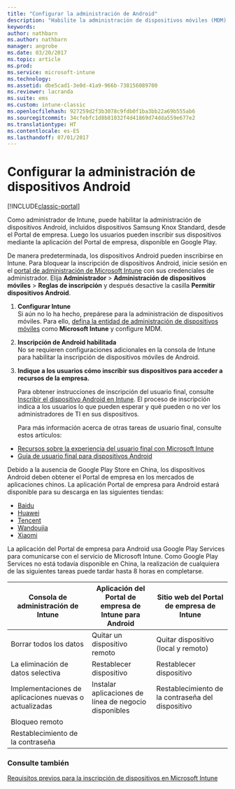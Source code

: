 ```yaml
---
title: "Configurar la administración de Android"
description: "Habilite la administración de dispositivos móviles (MDM) para dispositivos Android y KNOX Standard con Microsoft Intune."
keywords: 
author: nathbarn
ms.author: nathbarn
manager: angrobe
ms.date: 03/20/2017
ms.topic: article
ms.prod: 
ms.service: microsoft-intune
ms.technology: 
ms.assetid: dbe5cad1-3e0d-41a9-966b-738156089700
ms.reviewer: lacranda
ms.suite: ems
ms.custom: intune-classic
ms.openlocfilehash: 927259d2f3b3078c9fdb0f1ba3bb22a69b555ab6
ms.sourcegitcommit: 34cfebfc1d8b81032f4d41869d74dda559e677e2
ms.translationtype: HT
ms.contentlocale: es-ES
ms.lasthandoff: 07/01/2017
---
```

# <a name="set-up-android-device-management"></a>Configurar la administración de dispositivos Android

[!INCLUDE[classic-portal](../includes/classic-portal.md)]

Como administrador de Intune, puede habilitar la administración de dispositivos Android, incluidos dispositivos Samsung Knox Standard, desde el Portal de empresa. Luego los usuarios pueden inscribir sus dispositivos mediante la aplicación del Portal de empresa, disponible en Google Play.

De manera predeterminada, los dispositivos Android pueden inscribirse en Intune. Para bloquear la inscripción de dispositivos Android, inicie sesión en el [portal de administración de Microsoft Intune](https://manage.microsoft.com) con sus credenciales de administrador. Elija **Administrador** > **Administración de dispositivos móviles** > **Reglas de inscripción** y después desactive la casilla **Permitir dispositivos Android**.

1.  **Configurar Intune**<br>
    Si aún no lo ha hecho, prepárese para la administración de dispositivos móviles. Para ello, [defina la entidad de administración de dispositivos móviles](prerequisites-for-enrollment.md#step-2-set-mdm-authority) como **Microsoft Intune** y configure MDM.

2.  **Inscripción de Android habilitada**<br>
    No se requieren configuraciones adicionales en la consola de Intune para habilitar la inscripción de dispositivos móviles de Android.

3.  **Indique a los usuarios cómo inscribir sus dispositivos para acceder a recursos de la empresa.**

    Para obtener instrucciones de inscripción del usuario final, consulte [Inscribir el dispositivo Android en Intune](https://docs.microsoft.com/intune-user-help/enroll-your-device-in-intune-android). El proceso de inscripción indica a los usuarios lo que pueden esperar y qué pueden o no ver los administradores de TI en sus dispositivos.

    Para más información acerca de otras tareas de usuario final, consulte estos artículos:
  - [Recursos sobre la experiencia del usuario final con Microsoft Intune](/intune/end-user-educate)
  - [Guía de usuario final para dispositivos Android](https://docs.microsoft.com/intune-user-help/using-your-android-device-with-intune)

Debido a la ausencia de Google Play Store en China, los dispositivos Android deben obtener el Portal de empresa en los mercados de aplicaciones chinos. La aplicación Portal de empresa para Android estará disponible para su descarga en las siguientes tiendas:
* [Baidu](https://go.microsoft.com/fwlink/?linkid=836946)
* [Huawei](https://go.microsoft.com/fwlink/?linkid=836948)
* [Tencent](https://go.microsoft.com/fwlink/?linkid=836949)
* [Wandoujia](https://go.microsoft.com/fwlink/?linkid=836950)
* [Xiaomi](https://go.microsoft.com/fwlink/?linkid=836947)

La aplicación del Portal de empresa para Android usa Google Play Services para comunicarse con el servicio de Microsoft Intune. Como Google Play Services no está todavía disponible en China, la realización de cualquiera de las siguientes tareas puede tardar hasta 8 horas en completarse. 

|Consola de administración de Intune| Aplicación del Portal de empresa de Intune para Android |Sitio web del Portal de empresa de Intune|   
|---|---|---|
|Borrar todos los datos| Quitar un dispositivo remoto| Quitar dispositivo (local y remoto)|
|La eliminación de datos selectiva| Restablecer dispositivo| Restablecer dispositivo|
|Implementaciones de aplicaciones nuevas o actualizadas| Instalar aplicaciones de línea de negocio disponibles| Restablecimiento de la contraseña del dispositivo|
|Bloqueo remoto|||
|Restablecimiento de la contraseña|||

### <a name="see-also"></a>Consulte también
[Requisitos previos para la inscripción de dispositivos en Microsoft Intune](prerequisites-for-enrollment.md)
